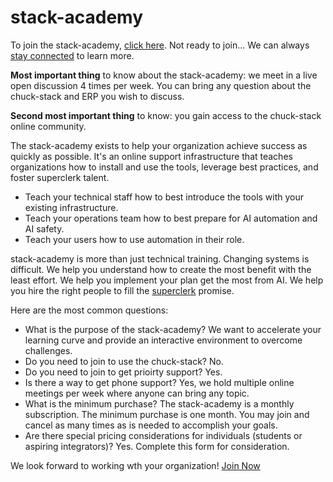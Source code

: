 # stack-academy

To join the stack-academy, [click here](https://buy.stripe.com/7sIbLIeeU3oT4IEfYY). Not ready to join... We can always [stay connected](../learn-more.html) to learn more.

**Most important thing** to know about the stack-academy: we meet in a live open discussion 4 times per week. You can bring any question about the chuck-stack and ERP you wish to discuss. 

**Second most important thing** to know: you gain access to the chuck-stack online community.

The stack-academy exists to help your organization achieve success as quickly as possible. It's an online support infrastructure that teaches organizations how to install and use the tools, leverage best practices, and foster superclerk talent.

- Teach your technical staff how to best introduce the tools with your existing infrastructure.
- Teach your operations team how to best prepare for AI automation and AI safety.
- Teach your users how to use automation in their role.

stack-academy is more than just technical training. Changing systems is difficult. We help you understand how to create the most benefit with the least effort. We help you implement your plan get the most from AI. We help you hire the right people to fill the [superclerk](./terminology.html#superclerk) promise.

Here are the most common questions:

- What is the purpose of the stack-academy? We want to accelerate your learning curve and provide an interactive environment to overcome challenges.
- Do you need to join to use the chuck-stack? No.
- Do you need to join to get prioirty support? Yes.
- Is there a way to get phone support? Yes, we hold multiple online meetings per week where anyone can bring any topic.
- What is the minimum purchase? The stack-academy is a monthly subscription. The minimum purchase is one month. You may join and cancel as many times as is needed to accomplish your goals.
- Are there special pricing considerations for individuals (students or aspiring integrators)? Yes. Complete this form for consideration.

We look forward to working wth your organization! [Join Now](https://buy.stripe.com/7sIbLIeeU3oT4IEfYY)

